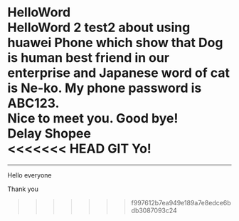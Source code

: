 HelloWord  
HelloWord 2
test2 about using huawei Phone which show that Dog is human best friend in our enterprise and Japanese word of cat is Ne-ko.
My phone password is ABC123.  
Nice to meet you. Good bye!  
Delay Shopee  
<<<<<<< HEAD
GIT Yo!  
=======


-------------
Hello everyone





Thank you
>>>>>>> f997612b7ea949e189a7e8edce6bdb3087093c24
